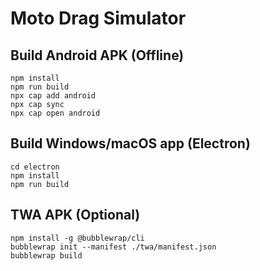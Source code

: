 # Moto Drag Simulator

## Build Android APK (Offline)
```
npm install
npm run build
npx cap add android
npx cap sync
npx cap open android
```

## Build Windows/macOS app (Electron)
```
cd electron
npm install
npm run build
```

## TWA APK (Optional)
```
npm install -g @bubblewrap/cli
bubblewrap init --manifest ./twa/manifest.json
bubblewrap build
```